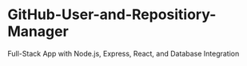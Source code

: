 # GitHub-User-and-Repositiory-Manager
Full-Stack App with Node.js, Express, React, and Database Integration
